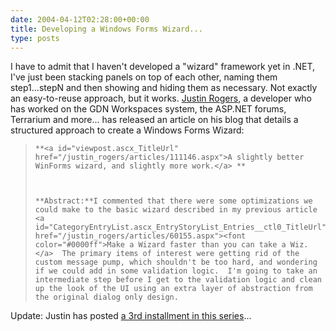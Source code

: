```yaml
---
date: 2004-04-12T02:28:00+00:00
title: Developing a Windows Forms Wizard...
type: posts
---
```

I have to admit that I haven't developed a "wizard" framework yet in .NET, I've just been stacking panels on top of each other, naming them step1...stepN and then showing and hiding them as necessary. Not exactly an easy-to-reuse approach, but it works. [Justin Rogers](http://weblogs.asp.net/justin_rogers), a developer who has worked on the GDN Workspaces system, the ASP.NET forums, Terrarium and more... has released an article on his blog that details a structured approach to create a Windows Forms Wizard:

<blockquote dir="ltr" style="MARGIN-RIGHT: 0px">

    **<a id="viewpost.ascx_TitleUrl" href="/justin_rogers/articles/111146.aspx">A slightly better WinForms wizard, and slightly more work.</a> **



    **Abstract:**I commented that there were some optimizations we could make to the basic wizard described in my previous article <a id="CategoryEntryList.ascx_EntryStoryList_Entries__ctl0_TitleUrl" href="/justin_rogers/articles/60155.aspx"><font color="#0000ff">Make a Wizard faster than you can take a Wiz.</a>  The primary items of interest were getting rid of the custom message pump, which shouldn't be too hard, and wondering if we could add in some validation logic.  I'm going to take an intermediate step before I get to the validation logic and clean up the look of the UI using an extra layer of abstraction from the original dialog only design.

</blockquote>

Update: Justin has posted [a 3rd installment in this series](http://weblogs.asp.net/justin_rogers/articles/111939.aspx)...
